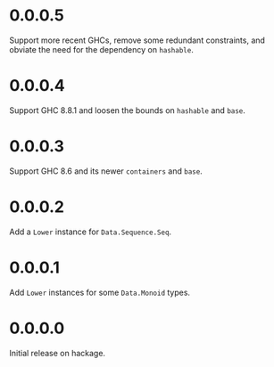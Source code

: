 # 0.0.0.5

Support more recent GHCs, remove some redundant constraints, and obviate the need for the dependency on `hashable`.


# 0.0.0.4

Support GHC 8.8.1 and loosen the bounds on `hashable` and `base`.


# 0.0.0.3

Support GHC 8.6 and its newer `containers` and `base`.


# 0.0.0.2

Add a `Lower` instance for `Data.Sequence.Seq`.


# 0.0.0.1

Add `Lower` instances for some `Data.Monoid` types.


# 0.0.0.0

Initial release on hackage.
